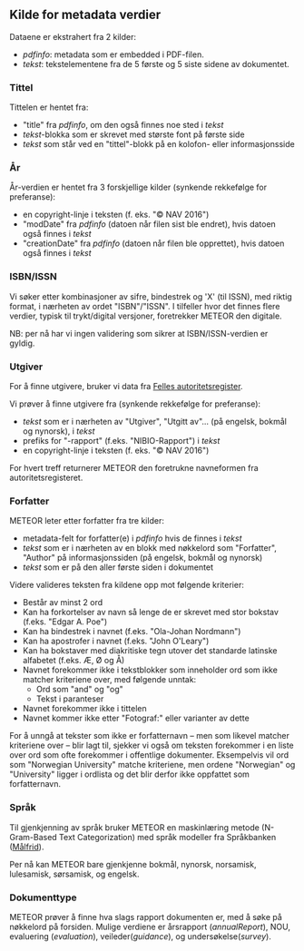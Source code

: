 ## Kilde for metadata verdier

Dataene er ekstrahert fra 2 kilder:

- _pdfinfo_: metadata som er embedded i PDF-filen.
- _tekst_: tekstelementene fra de 5 første og 5 siste sidene av dokumentet.

### Tittel

Tittelen er hentet fra:

- "title" fra _pdfinfo_, om den også finnes noe sted i _tekst_
- _tekst_-blokka som er skrevet med største font på første side
- _tekst_ som står ved en "tittel"-blokk på en kolofon- eller informasjonsside

### År

År-verdien er hentet fra 3 forskjellige kilder (synkende rekkefølge for preferanse):

- en copyright-linje i teksten (f. eks. "© NAV 2016")
- "modDate" fra _pdfinfo_ (datoen når filen sist ble endret), hvis datoen også finnes i _tekst_
- "creationDate" fra _pdfinfo_ (datoen når filen ble opprettet), hvis datoen også finnes i _tekst_

### ISBN/ISSN

Vi søker etter kombinasjoner av sifre, bindestrek og 'X' (til ISSN), med riktig format, i nærheten av ordet "ISBN"/"ISSN". I tilfeller hvor det finnes flere verdier, typisk til trykt/digital versjoner, foretrekker METEOR den digitale.

NB: per nå har vi ingen validering som sikrer at ISBN/ISSN-verdien er gyldig.

### Utgiver

For å finne utgivere, bruker vi data fra [Felles autoritetsregister](https://bibsys-almaprimo.hosted.exlibrisgroup.com/primo-explore/search?vid=AUTREG).

Vi prøver å finne utgivere fra (synkende rekkefølge for preferanse):

- _tekst_ som er i nærheten av "Utgiver", "Utgitt av"... (på engelsk, bokmål og nynorsk), i _tekst_
- prefiks for "-rapport" (f.eks. "NIBIO-Rapport") i _tekst_
- en copyright-linje i teksten (f. eks. "© NAV 2016")

For hvert treff returnerer METEOR den foretrukne navneformen fra autoritetsregisteret.

### Forfatter

METEOR leter etter forfatter fra tre kilder:

- metadata-felt for forfatter(e) i _pdfinfo_ hvis de finnes i _tekst_
- _tekst_ som er i nærheten av en blokk med nøkkelord som "Forfatter", "Author" på informasjonssiden (på engelsk, bokmål og nynorsk)
- _tekst_ som er på den aller første siden i dokumentet


Videre valideres teksten fra kildene opp mot følgende kriterier:

- Består av minst 2 ord
- Kan ha forkortelser av navn så lenge de er skrevet med stor bokstav (f.eks. "Edgar A. Poe")
- Kan ha bindestrek i navnet (f.eks. "Ola-Johan Nordmann")
- Kan ha apostrofer i navnet (f.eks. "John O'Leary")
- Kan ha bokstaver med diakritiske tegn utover det standarde latinske alfabetet (f.eks. Æ, Ø og Å)
- Navnet forekommer ikke i tekstblokker som inneholder ord som ikke matcher kriteriene over, med følgende unntak:
    - Ord som "and" og "og"
    - Tekst i paranteser
- Navnet forekommer ikke i tittelen
- Navnet kommer ikke etter "Fotograf:" eller varianter av dette

For å unngå at tekster som ikke er forfatternavn – men som likevel matcher kriteriene over – blir lagt til, sjekker vi også om teksten forekommer i en liste over ord som ofte forekommer i offentlige dokumenter. Eksempelvis vil ord som "Norwegian University" matche kriteriene, men ordene "Norwegian" og "University" ligger i ordlista og det blir derfor ikke oppfattet som forfatternavn.

### Språk

Til gjenkjenning av språk bruker METEOR en maskinlæring metode (N-Gram-Based Text Categorization) med språk modeller fra Språkbanken ([Målfrid](https://github.com/Sprakbanken/maalfrid)).

Per nå kan METEOR bare gjenkjenne bokmål, nynorsk, norsamisk, lulesamisk, sørsamisk, og engelsk.

### Dokumenttype

METEOR prøver å finne hva slags rapport dokumenten er, med å søke på nøkkelord på forsiden. Mulige verdiene er årsrapport (_annualReport_), NOU, evaluering (_evaluation_), veileder(_guidance_), og undersøkelse(_survey_).
